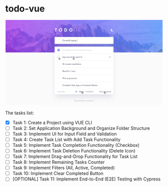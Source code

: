 # todo-vue

![Todo application](/docs/an-app-design.png "todo app")

The tasks list:
- [x] Task 1: Create a Project using VUE CLI
- [ ] Task 2: Set Application Background and Organize Folder Structure
- [ ] Task 3: Implement UI for Input Field and Validation
- [ ] Task 4: Create Task List with Add Task Functionality
- [ ] Task 5: Implement Task Completion Functionality (Checkbox)
- [ ] Task 6: Implement Task Deletion Functionality (Delete Icon)
- [ ] Task 7: Implement Drag-and-Drop Functionality for Task List
- [ ] Task 8: Implement Remaining Tasks Counter
- [ ] Task 9: Implement Filters (All, Active, Completed)
- [ ] Task 10: Implement Clear Completed Button
- [ ] [OPTIONAL] Task 11: Implement End-to-End (E2E) Testing with Cypress
